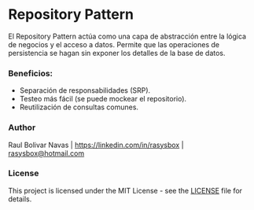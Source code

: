 # Repository Pattern

El Repository Pattern actúa como una capa de abstracción entre la lógica de negocios y el acceso a datos. Permite que las operaciones de persistencia se hagan sin exponer los detalles de la base de datos.

### Beneficios:

- Separación de responsabilidades (SRP).
- Testeo más fácil (se puede mockear el repositorio).
- Reutilización de consultas comunes.

### Author

Raul Bolivar Navas | https://linkedin.com/in/rasysbox | rasysbox@hotmail.com

### License

This project is licensed under the MIT License - see the [LICENSE](LICENSE) file for details.